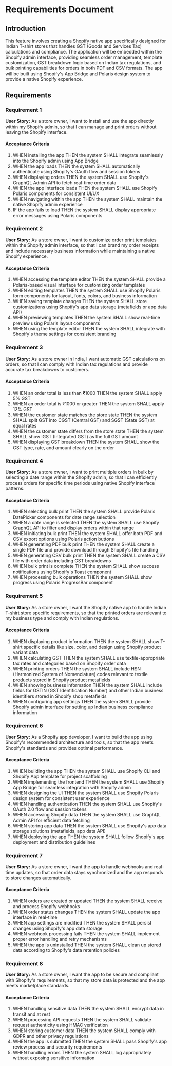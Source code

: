 # Requirements Document

## Introduction

This feature involves creating a Shopify native app specifically designed for Indian T-shirt stores that handles GST (Goods and Services Tax) calculations and compliance. The application will be embedded within the Shopify admin interface, providing seamless order management, template customization, GST breakdown logic based on Indian tax regulations, and bulk printing capabilities for orders in both PDF and CSV formats. The app will be built using Shopify's App Bridge and Polaris design system to provide a native Shopify experience.

## Requirements

### Requirement 1

**User Story:** As a store owner, I want to install and use the app directly within my Shopify admin, so that I can manage and print orders without leaving the Shopify interface.

#### Acceptance Criteria

1. WHEN installing the app THEN the system SHALL integrate seamlessly into the Shopify admin using App Bridge
2. WHEN the app loads THEN the system SHALL automatically authenticate using Shopify's OAuth flow and session tokens
3. WHEN displaying orders THEN the system SHALL use Shopify's GraphQL Admin API to fetch real-time order data
4. WHEN the app interface loads THEN the system SHALL use Shopify Polaris components for consistent UI/UX
5. WHEN navigating within the app THEN the system SHALL maintain the native Shopify admin experience
6. IF the app fails to load THEN the system SHALL display appropriate error messages using Polaris components

### Requirement 2

**User Story:** As a store owner, I want to customize order print templates within the Shopify admin interface, so that I can brand my order receipts and include necessary business information while maintaining a native Shopify experience.

#### Acceptance Criteria

1. WHEN accessing the template editor THEN the system SHALL provide a Polaris-based visual interface for customizing order templates
2. WHEN editing templates THEN the system SHALL use Shopify Polaris form components for layout, fonts, colors, and business information
3. WHEN saving template changes THEN the system SHALL store customizations using Shopify's app data storage (metafields or app data API)
4. WHEN previewing templates THEN the system SHALL show real-time preview using Polaris layout components
5. WHEN using the template editor THEN the system SHALL integrate with Shopify's theme settings for consistent branding

### Requirement 3

**User Story:** As a store owner in India, I want automatic GST calculations on orders, so that I can comply with Indian tax regulations and provide accurate tax breakdowns to customers.

#### Acceptance Criteria

1. WHEN an order total is less than ₹1000 THEN the system SHALL apply 5% GST
2. WHEN an order total is ₹1000 or greater THEN the system SHALL apply 12% GST
3. WHEN the customer state matches the store state THEN the system SHALL split GST into CGST (Central GST) and SGST (State GST) at equal rates
4. WHEN the customer state differs from the store state THEN the system SHALL show IGST (Integrated GST) as the full GST amount
5. WHEN displaying GST breakdown THEN the system SHALL show the GST type, rate, and amount clearly on the order

### Requirement 4

**User Story:** As a store owner, I want to print multiple orders in bulk by selecting a date range within the Shopify admin, so that I can efficiently process orders for specific time periods using native Shopify interface patterns.

#### Acceptance Criteria

1. WHEN selecting bulk print THEN the system SHALL provide Polaris DatePicker components for date range selection
2. WHEN a date range is selected THEN the system SHALL use Shopify GraphQL API to filter and display orders within that range
3. WHEN initiating bulk print THEN the system SHALL offer both PDF and CSV export options using Polaris action buttons
4. WHEN generating PDF bulk print THEN the system SHALL create a single PDF file and provide download through Shopify's file handling
5. WHEN generating CSV bulk print THEN the system SHALL create a CSV file with order data including GST breakdowns
6. WHEN bulk print is complete THEN the system SHALL show success notifications using Shopify's Toast component
7. WHEN processing bulk operations THEN the system SHALL show progress using Polaris ProgressBar component

### Requirement 5

**User Story:** As a store owner, I want the Shopify native app to handle Indian T-shirt store specific requirements, so that the printed orders are relevant to my business type and comply with Indian regulations.

#### Acceptance Criteria

1. WHEN displaying product information THEN the system SHALL show T-shirt specific details like size, color, and design using Shopify product variant data
2. WHEN calculating GST THEN the system SHALL use textile-appropriate tax rates and categories based on Shopify order data
3. WHEN printing orders THEN the system SHALL include HSN (Harmonized System of Nomenclature) codes relevant to textile products stored in Shopify product metafields
4. WHEN showing business information THEN the system SHALL include fields for GSTIN (GST Identification Number) and other Indian business identifiers stored in Shopify shop metafields
5. WHEN configuring app settings THEN the system SHALL provide Shopify admin interface for setting up Indian business compliance information

### Requirement 6

**User Story:** As a Shopify app developer, I want to build the app using Shopify's recommended architecture and tools, so that the app meets Shopify's standards and provides optimal performance.

#### Acceptance Criteria

1. WHEN building the app THEN the system SHALL use Shopify CLI and Shopify App template for project scaffolding
2. WHEN implementing the frontend THEN the system SHALL use Shopify App Bridge for seamless integration with Shopify admin
3. WHEN designing the UI THEN the system SHALL use Shopify Polaris design system for consistent user experience
4. WHEN handling authentication THEN the system SHALL use Shopify's OAuth 2.0 flow and session tokens
5. WHEN accessing Shopify data THEN the system SHALL use GraphQL Admin API for efficient data fetching
6. WHEN storing app data THEN the system SHALL use Shopify's app data storage solutions (metafields, app data API)
7. WHEN deploying the app THEN the system SHALL follow Shopify's app deployment and distribution guidelines

### Requirement 7

**User Story:** As a store owner, I want the app to handle webhooks and real-time updates, so that order data stays synchronized and the app responds to store changes automatically.

#### Acceptance Criteria

1. WHEN orders are created or updated THEN the system SHALL receive and process Shopify webhooks
2. WHEN order status changes THEN the system SHALL update the app interface in real-time
3. WHEN app settings are modified THEN the system SHALL persist changes using Shopify's app data storage
4. WHEN webhook processing fails THEN the system SHALL implement proper error handling and retry mechanisms
5. WHEN the app is uninstalled THEN the system SHALL clean up stored data according to Shopify's data retention policies

### Requirement 8

**User Story:** As a store owner, I want the app to be secure and compliant with Shopify's requirements, so that my store data is protected and the app meets marketplace standards.

#### Acceptance Criteria

1. WHEN handling sensitive data THEN the system SHALL encrypt data in transit and at rest
2. WHEN processing API requests THEN the system SHALL validate request authenticity using HMAC verification
3. WHEN storing customer data THEN the system SHALL comply with GDPR and other privacy regulations
4. WHEN the app is submitted THEN the system SHALL pass Shopify's app review process and security requirements
5. WHEN handling errors THEN the system SHALL log appropriately without exposing sensitive information